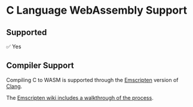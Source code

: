 # C Language WebAssembly Support

## Supported

:white_check_mark: Yes

## Compiler Support

Compiling C to WASM is supported through the [Emscripten](https://kripken.github.io/emscripten-site/) version of [Clang](https://clang.llvm.org).

The [Emscripten wiki includes a walkthrough of the process](https://github.com/kripken/emscripten/wiki/WebAssembly).
